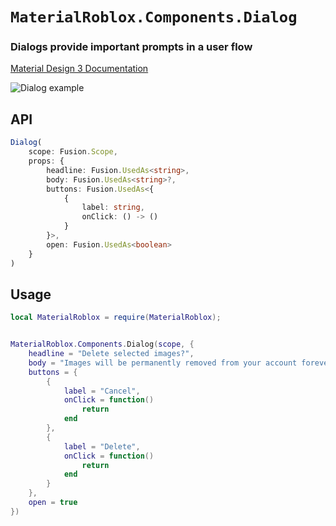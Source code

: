 # `MaterialRoblox.Components.Dialog`
### Dialogs provide important prompts in a user flow
[Material Design 3 Documentation](https://m3.material.io/components/dialogs)

![Dialog example](https://firebasestorage.googleapis.com/v0/b/design-spec/o/projects%2Fgoogle-material-3%2Fimages%2Fm8sfcqhr-03_do.png?alt=media&token=3655fc78-54b9-44f6-a239-d93670bb087e)

## API
```typescript
Dialog(
    scope: Fusion.Scope,
    props: {
		headline: Fusion.UsedAs<string>,
		body: Fusion.UsedAs<string>?,
		buttons: Fusion.UsedAs<{
			{ 
				label: string,
				onClick: () -> ()
			}	
		}>,
		open: Fusion.UsedAs<boolean>
	}
)
```

## Usage
```lua
local MaterialRoblox = require(MaterialRoblox);


MaterialRoblox.Components.Dialog(scope, {
    headline = "Delete selected images?",
    body = "Images will be permanently removed from your account forever",
    buttons = {
        {
            label = "Cancel",
            onClick = function()
                return
            end
        },
        {
            label = "Delete",
            onClick = function()
                return
            end
        }
    },
    open = true
})
```